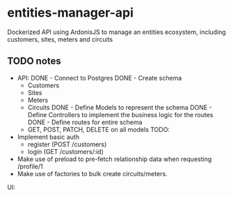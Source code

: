 # entities-manager-api
Dockerized API using ArdonisJS to manage an entities ecosystem, including customers, sites, meters and circuits

## TODO notes
- API:
DONE - Connect to Postgres
DONE - Create schema
	- Customers
	- Sites
	- Meters
	- Circuits
DONE - Define Models to represent the schema
DONE - Define Controllers to implement the business logic for the routes
DONE - Define routes for entire schema
	- GET, POST, PATCH, DELETE on all models
TODO:
- Implement basic auth
	- register (POST /customers)
	- login (GET /customers/:id)
- Make use of preload to pre-fetch relationship data when requesting /profile/1
- Make use of factories to bulk create circuits/meters.

UI:
